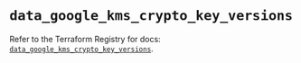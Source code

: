 # `data_google_kms_crypto_key_versions`

Refer to the Terraform Registry for docs: [`data_google_kms_crypto_key_versions`](https://registry.terraform.io/providers/hashicorp/google/6.34.1/docs/data-sources/kms_crypto_key_versions).
